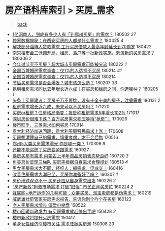 [房产语料库索引](../../README.md)  > [买房_需求](买房_需求.md)
====
> [back](../README.md)

- [1亿河南人，到底有多少人有「到郑州买房」的需求？](http://jkwz.applinzi.com/ittc/7098540496572122123.html#1%E4%BA%BF%E6%B2%B3%E5%8D%97%E4%BA%BA%EF%BC%8C%E5%88%B0%E5%BA%95%E6%9C%89%E5%A4%9A%E5%B0%91%E4%BA%BA%E6%9C%89%E3%80%8C%E5%88%B0%E9%83%91%E5%B7%9E%E4%B9%B0%E6%88%BF%E3%80%8D%E7%9A%84%E9%9C%80%E6%B1%82%EF%BC%9F) 180502 *27* 
- [独家数据揭秘：在西安买房的人都是什么需求？](http://jkwz.applinzi.com/ittc/7095929633658897419.html#%E7%8B%AC%E5%AE%B6%E6%95%B0%E6%8D%AE%E6%8F%AD%E7%A7%98%EF%BC%9A%E5%9C%A8%E8%A5%BF%E5%AE%89%E4%B9%B0%E6%88%BF%E7%9A%84%E4%BA%BA%E9%83%BD%E6%98%AF%E4%BB%80%E4%B9%88%E9%9C%80%E6%B1%82%EF%BC%9F) 180425 *4* 
- [解决部分淄博人贷款需求 工行买房借款人最高年龄延长到70周岁](http://jkwz.applinzi.com/ittc/7094735993771131910.html#%E8%A7%A3%E5%86%B3%E9%83%A8%E5%88%86%E6%B7%84%E5%8D%9A%E4%BA%BA%E8%B4%B7%E6%AC%BE%E9%9C%80%E6%B1%82+%E5%B7%A5%E8%A1%8C%E4%B9%B0%E6%88%BF%E5%80%9F%E6%AC%BE%E4%BA%BA%E6%9C%80%E9%AB%98%E5%B9%B4%E9%BE%84%E5%BB%B6%E9%95%BF%E5%88%B070%E5%91%A8%E5%B2%81) 180422  
- [南京楼市金三低调开局，租房、落户等一批新政实施，刺激新的买房需求？](http://jkwz.applinzi.com/ittc/7077297066722460678.html#%E5%8D%97%E4%BA%AC%E6%A5%BC%E5%B8%82%E9%87%91%E4%B8%89%E4%BD%8E%E8%B0%83%E5%BC%80%E5%B1%80%EF%BC%8C%E7%A7%9F%E6%88%BF%E3%80%81%E8%90%BD%E6%88%B7%E7%AD%89%E4%B8%80%E6%89%B9%E6%96%B0%E6%94%BF%E5%AE%9E%E6%96%BD%EF%BC%8C%E5%88%BA%E6%BF%80%E6%96%B0%E7%9A%84%E4%B9%B0%E6%88%BF%E9%9C%80%E6%B1%82%EF%BC%9F) 180306 *2* 
- [今年过节买不买房？超大城市买房需求可能被分流](http://jkwz.applinzi.com/ittc/7072864584396702727.html#%E4%BB%8A%E5%B9%B4%E8%BF%87%E8%8A%82%E4%B9%B0%E4%B8%8D%E4%B9%B0%E6%88%BF%EF%BC%9F%E8%B6%85%E5%A4%A7%E5%9F%8E%E5%B8%82%E4%B9%B0%E6%88%BF%E9%9C%80%E6%B1%82%E5%8F%AF%E8%83%BD%E8%A2%AB%E5%88%86%E6%B5%81) 180222 *1* 
- [全国百城婚房需求调查：仅1%的人选择不买房](http://jkwz.applinzi.com/ittc/7069991170338194448.html#%E5%85%A8%E5%9B%BD%E7%99%BE%E5%9F%8E%E5%A9%9A%E6%88%BF%E9%9C%80%E6%B1%82%E8%B0%83%E6%9F%A5%EF%BC%9A%E4%BB%851%25%E7%9A%84%E4%BA%BA%E9%80%89%E6%8B%A9%E4%B8%8D%E4%B9%B0%E6%88%BF) 180214 *41* 
- [全国百城婚房需求调查：仅1%的人选择不买房](http://jkwz.applinzi.com/ittc/7069980788022314001.html#%E5%85%A8%E5%9B%BD%E7%99%BE%E5%9F%8E%E5%A9%9A%E6%88%BF%E9%9C%80%E6%B1%82%E8%B0%83%E6%9F%A5%EF%BC%9A%E4%BB%851%25%E7%9A%84%E4%BA%BA%E9%80%89%E6%8B%A9%E4%B8%8D%E4%B9%B0%E6%88%BF) 180214  
- [节后买房需求是否会爆发？城市该怎么选？](http://jkwz.applinzi.com/ittc/7067450064350217233.html#%E8%8A%82%E5%90%8E%E4%B9%B0%E6%88%BF%E9%9C%80%E6%B1%82%E6%98%AF%E5%90%A6%E4%BC%9A%E7%88%86%E5%8F%91%EF%BC%9F%E5%9F%8E%E5%B8%82%E8%AF%A5%E6%80%8E%E4%B9%88%E9%80%89%EF%BC%9F) 180207 *33* 
- [昆明租房需求同比去年增长近六成丨在买房和租房之间，你选哪种？](http://jkwz.applinzi.com/ittc/7066631832064230417.html#%E6%98%86%E6%98%8E%E7%A7%9F%E6%88%BF%E9%9C%80%E6%B1%82%E5%90%8C%E6%AF%94%E5%8E%BB%E5%B9%B4%E5%A2%9E%E9%95%BF%E8%BF%91%E5%85%AD%E6%88%90%E4%B8%A8%E5%9C%A8%E4%B9%B0%E6%88%BF%E5%92%8C%E7%A7%9F%E6%88%BF%E4%B9%8B%E9%97%B4%EF%BC%8C%E4%BD%A0%E9%80%89%E5%93%AA%E7%A7%8D%EF%BC%9F) 180205 *1* 
- [头条｜买房建议：买房千万不要挑，没有十全十美的房子，注重需求](http://jkwz.applinzi.com/ittc/7064791160340349968.html#%E5%A4%B4%E6%9D%A1%EF%BD%9C%E4%B9%B0%E6%88%BF%E5%BB%BA%E8%AE%AE%EF%BC%9A%E4%B9%B0%E6%88%BF%E5%8D%83%E4%B8%87%E4%B8%8D%E8%A6%81%E6%8C%91%EF%BC%8C%E6%B2%A1%E6%9C%89%E5%8D%81%E5%85%A8%E5%8D%81%E7%BE%8E%E7%9A%84%E6%88%BF%E5%AD%90%EF%BC%8C%E6%B3%A8%E9%87%8D%E9%9C%80%E6%B1%82) 180131 *2* 
- [租房需求增长近六成，未来可以不买房吗？](http://jkwz.applinzi.com/ittc/7049248963079701520.html#%E7%A7%9F%E6%88%BF%E9%9C%80%E6%B1%82%E5%A2%9E%E9%95%BF%E8%BF%91%E5%85%AD%E6%88%90%EF%BC%8C%E6%9C%AA%E6%9D%A5%E5%8F%AF%E4%BB%A5%E4%B8%8D%E4%B9%B0%E6%88%BF%E5%90%97%EF%BC%9F) 171220  
- [买房or租房？住房格局渐变：报告称租房需求5年增长102%](http://jkwz.applinzi.com/ittc/7025339875388294161.html#%E4%B9%B0%E6%88%BFor%E7%A7%9F%E6%88%BF%EF%BC%9F%E4%BD%8F%E6%88%BF%E6%A0%BC%E5%B1%80%E6%B8%90%E5%8F%98%EF%BC%9A%E6%8A%A5%E5%91%8A%E7%A7%B0%E7%A7%9F%E6%88%BF%E9%9C%80%E6%B1%825%E5%B9%B4%E5%A2%9E%E9%95%BF102%25) 171017  
- [深圳房价很难下跌？百万买房需求积压等待“抢房”！](http://jkwz.applinzi.com/ittc/7017626442681287696.html#%E6%B7%B1%E5%9C%B3%E6%88%BF%E4%BB%B7%E5%BE%88%E9%9A%BE%E4%B8%8B%E8%B7%8C%EF%BC%9F%E7%99%BE%E4%B8%87%E4%B9%B0%E6%88%BF%E9%9C%80%E6%B1%82%E7%A7%AF%E5%8E%8B%E7%AD%89%E5%BE%85%E2%80%9C%E6%8A%A2%E6%88%BF%E2%80%9D%EF%BC%81) 170926  
- [楼市旺季，三类需求如何买房](http://jkwz.applinzi.com/ittc/7013183953769595665.html#%E6%A5%BC%E5%B8%82%E6%97%BA%E5%AD%A3%EF%BC%8C%E4%B8%89%E7%B1%BB%E9%9C%80%E6%B1%82%E5%A6%82%E4%BD%95%E4%B9%B0%E6%88%BF) 170914  
- [意大利经济加速回暖，意大利买房移民需求上涨！](http://jkwz.applinzi.com/ittc/6976859523170976773.html#%E6%84%8F%E5%A4%A7%E5%88%A9%E7%BB%8F%E6%B5%8E%E5%8A%A0%E9%80%9F%E5%9B%9E%E6%9A%96%EF%BC%8C%E6%84%8F%E5%A4%A7%E5%88%A9%E4%B9%B0%E6%88%BF%E7%A7%BB%E6%B0%91%E9%9C%80%E6%B1%82%E4%B8%8A%E6%B6%A8%EF%BC%81) 170608  
- [买房想清楚自己的需求，慎重考虑，才不会后悔](http://jkwz.applinzi.com/ittc/6968361685017428997.html#%E4%B9%B0%E6%88%BF%E6%83%B3%E6%B8%85%E6%A5%9A%E8%87%AA%E5%B7%B1%E7%9A%84%E9%9C%80%E6%B1%82%EF%BC%8C%E6%85%8E%E9%87%8D%E8%80%83%E8%99%91%EF%BC%8C%E6%89%8D%E4%B8%8D%E4%BC%9A%E5%90%8E%E6%82%94) 170516  
- [郑州5大类买房需求曝光 你是哪一类？](http://jkwz.applinzi.com/ittc/6942042135577756676.html#%E9%83%91%E5%B7%9E5%E5%A4%A7%E7%B1%BB%E4%B9%B0%E6%88%BF%E9%9C%80%E6%B1%82%E6%9B%9D%E5%85%89+%E4%BD%A0%E6%98%AF%E5%93%AA%E4%B8%80%E7%B1%BB%EF%BC%9F) 170306 *8* 
- [还能不能买房？买房要紧跟需求](http://jkwz.applinzi.com/ittc/6882548008259945477.html#%E8%BF%98%E8%83%BD%E4%B8%8D%E8%83%BD%E4%B9%B0%E6%88%BF%EF%BC%9F%E4%B9%B0%E6%88%BF%E8%A6%81%E7%B4%A7%E8%B7%9F%E9%9C%80%E6%B1%82) 160927  
- [换房买房有需求 内蒙古上半年商品房销售态势良好](http://jkwz.applinzi.com/ittc/6856981773128565765.html#%E6%8D%A2%E6%88%BF%E4%B9%B0%E6%88%BF%E6%9C%89%E9%9C%80%E6%B1%82+%E5%86%85%E8%92%99%E5%8F%A4%E4%B8%8A%E5%8D%8A%E5%B9%B4%E5%95%86%E5%93%81%E6%88%BF%E9%94%80%E5%94%AE%E6%80%81%E5%8A%BF%E8%89%AF%E5%A5%BD) 160720 *3* 
- [角美房价呈现三梯队 买房需根据自身需求合理规划](http://jkwz.applinzi.com/ittc/6833500445561324549.html#%E8%A7%92%E7%BE%8E%E6%88%BF%E4%BB%B7%E5%91%88%E7%8E%B0%E4%B8%89%E6%A2%AF%E9%98%9F+%E4%B9%B0%E6%88%BF%E9%9C%80%E6%A0%B9%E6%8D%AE%E8%87%AA%E8%BA%AB%E9%9C%80%E6%B1%82%E5%90%88%E7%90%86%E8%A7%84%E5%88%92) 160518 *4* 
- [男女买房需求大不同，经纪人：抓需求，促成交！](http://jkwz.applinzi.com/ittc/6821693894592824325.html#%E7%94%B7%E5%A5%B3%E4%B9%B0%E6%88%BF%E9%9C%80%E6%B1%82%E5%A4%A7%E4%B8%8D%E5%90%8C%EF%BC%8C%E7%BB%8F%E7%BA%AA%E4%BA%BA%EF%BC%9A%E6%8A%93%E9%9C%80%E6%B1%82%EF%BC%8C%E4%BF%83%E6%88%90%E4%BA%A4%EF%BC%81) 160416  
- [改善住房需求大潮已至，买房你准备好了吗？](http://jkwz.applinzi.com/ittc/6806843751578207236.html#%E6%94%B9%E5%96%84%E4%BD%8F%E6%88%BF%E9%9C%80%E6%B1%82%E5%A4%A7%E6%BD%AE%E5%B7%B2%E8%87%B3%EF%BC%8C%E4%B9%B0%E6%88%BF%E4%BD%A0%E5%87%86%E5%A4%87%E5%A5%BD%E4%BA%86%E5%90%97%EF%BC%9F) 160307 *1* 
- [房价涨跌观点不一 买房还应从自身需求出发](http://jkwz.applinzi.com/ittc/6803173303023830020.html#%E6%88%BF%E4%BB%B7%E6%B6%A8%E8%B7%8C%E8%A7%82%E7%82%B9%E4%B8%8D%E4%B8%80+%E4%B9%B0%E6%88%BF%E8%BF%98%E5%BA%94%E4%BB%8E%E8%87%AA%E8%BA%AB%E9%9C%80%E6%B1%82%E5%87%BA%E5%8F%91) 160226 *2* 
- [“房产新政”刺激市场需求 打破“旧俗” 市民正月买房忙](http://jkwz.applinzi.com/ittc/6802299833670960132.html#%E2%80%9C%E6%88%BF%E4%BA%A7%E6%96%B0%E6%94%BF%E2%80%9D%E5%88%BA%E6%BF%80%E5%B8%82%E5%9C%BA%E9%9C%80%E6%B1%82+%E6%89%93%E7%A0%B4%E2%80%9C%E6%97%A7%E4%BF%97%E2%80%9D+%E5%B8%82%E6%B0%91%E6%AD%A3%E6%9C%88%E4%B9%B0%E6%88%BF%E5%BF%99) 160224 *2* 
- [互联网+地产运作的几种可能：众筹买房、淘宝卖房都是伪需求！](http://jkwz.applinzi.com/ittc/6800618360526078981.html#%E4%BA%92%E8%81%94%E7%BD%91%2B%E5%9C%B0%E4%BA%A7%E8%BF%90%E4%BD%9C%E7%9A%84%E5%87%A0%E7%A7%8D%E5%8F%AF%E8%83%BD%EF%BC%9A%E4%BC%97%E7%AD%B9%E4%B9%B0%E6%88%BF%E3%80%81%E6%B7%98%E5%AE%9D%E5%8D%96%E6%88%BF%E9%83%BD%E6%98%AF%E4%BC%AA%E9%9C%80%E6%B1%82%EF%BC%81) 160219  
- [威武雄壮房管家买房需求报告，告诉你别个咋个在买房](http://jkwz.applinzi.com/ittc/6790469337743885317.html#%E5%A8%81%E6%AD%A6%E9%9B%84%E5%A3%AE%E6%88%BF%E7%AE%A1%E5%AE%B6%E4%B9%B0%E6%88%BF%E9%9C%80%E6%B1%82%E6%8A%A5%E5%91%8A%EF%BC%8C%E5%91%8A%E8%AF%89%E4%BD%A0%E5%88%AB%E4%B8%AA%E5%92%8B%E4%B8%AA%E5%9C%A8%E4%B9%B0%E6%88%BF) 160123  
- [老人买房需求增长 偏爱电梯盘](http://jkwz.applinzi.com/ittc/547650611416218371.html#%E8%80%81%E4%BA%BA%E4%B9%B0%E6%88%BF%E9%9C%80%E6%B1%82%E5%A2%9E%E9%95%BF+%E5%81%8F%E7%88%B1%E7%94%B5%E6%A2%AF%E7%9B%98) 150522  
- [楼市回暖新政发力 有买房需求就赶快出手吧](http://jkwz.applinzi.com/ittc/547650611408416380.html#%E6%A5%BC%E5%B8%82%E5%9B%9E%E6%9A%96%E6%96%B0%E6%94%BF%E5%8F%91%E5%8A%9B+%E6%9C%89%E4%B9%B0%E6%88%BF%E9%9C%80%E6%B1%82%E5%B0%B1%E8%B5%B6%E5%BF%AB%E5%87%BA%E6%89%8B%E5%90%A7) 150428 *2* 
- [楼市新政将提升买房需求](http://jkwz.applinzi.com/ittc/547650611403221287.html#%E6%A5%BC%E5%B8%82%E6%96%B0%E6%94%BF%E5%B0%86%E6%8F%90%E5%8D%87%E4%B9%B0%E6%88%BF%E9%9C%80%E6%B1%82) 150417  
- [单身女性经济引楼市关注 需求旺掀买房潮](http://jkwz.applinzi.com/ittc/547650611398232159.html#%E5%8D%95%E8%BA%AB%E5%A5%B3%E6%80%A7%E7%BB%8F%E6%B5%8E%E5%BC%95%E6%A5%BC%E5%B8%82%E5%85%B3%E6%B3%A8+%E9%9C%80%E6%B1%82%E6%97%BA%E6%8E%80%E4%B9%B0%E6%88%BF%E6%BD%AE) 150308 *23* 
